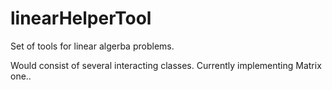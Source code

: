 # linearHelperTool
Set of tools for linear algerba problems.

Would consist of several interacting classes. 
Currently implementing Matrix one..
